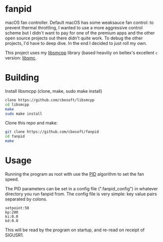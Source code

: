# fanpid

macOS fan controller. Default macOS has some weaksauce fan control: to prevent
thermal throttling, I wanted to use a more aggressive control scheme but I
didn't want to pay for one of the premium apps and the other open source
projects out there didn't quite work. To debug the other projects, I'd have to
deep dive. In the end I decided to just roll my own.

This project uses my [libsmcpp](https://github.com/cbosoft/libsmcpp) library
(based heaviliy on beltex's excellent `c` version:
[libsmc](https://github.com/beltex/libsmc).

# Building

Install libsmcpp (clone, make, sudo make install)
```bash
clone https://github.com/cbosoft/libsmcpp
cd libsmcpp
make
sudo make install
```

Clone this repo and make:
```bash
git clone https://github.com/cbosoft/fanpid
cd fanpid
make
```

# Usage


Running the program as root with use the
[PID](https://en.wikipedia.org/wiki/PID_controller) algorithm to set the fan speed.

The PID parameters can be set in a config file (".fanpid_config") in whatever directory you run
fanpid from. The config file is very simple: key value pairs separated by
colons.

```
setpoint:50
kp:200
ki:0.0
kd:0.0
```

This will be read by the program on startup, and re-read on receipt of SIGUSR1.
